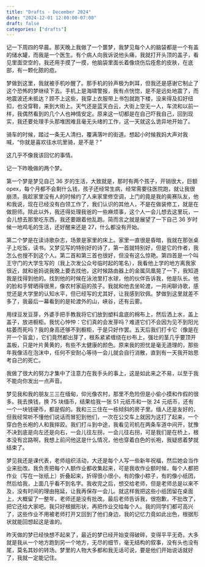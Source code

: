 ```yaml
---
title: "Drafts - December 2024"
date: "2024-12-01 12:00:00-07:00"
draft: false
categories: ["drafts"]
---
```


记一下周四的早晨。那天晚上我做了一个噩梦，我梦见每个人的脑袋都是一个有盖的储水罐，而我是一个医生。有个病人向我诉说他头痛，我就打开头顶的盖子，看见里面空空的，我还用手摸了一摸，他脑袋里面长着像烧伤后痊愈的皮肤，在底部，有一颗化脓的痘。

梦做到这里，我就被手机吵醒了。那手机的铃声极为刺耳，但我还是感谢它制止了这个恐怖的梦继续下去。手机上是海啸警报，我有点恍惚，是不是远处地震了，而地震波还未抵达？顾不上这些，我穿上衣服带上书包就跑下楼，没来得及扣好纽扣，也没穿鞋，来到大街上。天气还是蓝天白云，大街上空无一人，车流和以前一样，我偶然看到的几个人也神情安定。原来这一切都是在自己吓我自己，回到现实，我还要处理手头那堆困难且毫无头绪的工作，这一天就这么诡异地开始了。

骑车的时候，踏过一条无人清扫，覆满落叶的街道。想起小时候我妈大声对我喊，“你就是喜欢往水坑里骑，是不是？”

这几乎不像我该回忆的事情。

记一下昨晚做的两个梦。

第一个梦是梦见自己 36 岁的生活，大致就是，那时有两个孩子，开销很大，巨额 opex，每个月都不会剩什么钱，孩子还经常生病，经常需要往医院跑，就让我很崩溃。我趁家里没有人的时候约了人来家里修空调，上门的竟是我的奥赛队友，他和我说，现在已经没有白领工作了，我们认识的其他人，不是在做装修工，就是在做厨师。除此以外，我还得处理我爸的一些麻烦事，这个人一会儿想去这里玩，一会儿想去那里吃东西，我还要跟着他乱跑。简而言之就是展望了一下自己 36 岁时候一地鸡毛的生活，还好醒来还是 27，什么都没有开始。

第二个梦是在读诗歌杂志，场景是家里的床上。家里一直很是昏暗，我就在那张桌子上吃饭，读书。又梦见写的特别好的诗了，第一首就特别好，但是它的作者，我怎么也搜不到这个人。第二首和第三首也很好，但没有这么惊艳。第四首是一个叫王守门的大学生写的（我上次发公众号临时起的笔名），我看他上学的地方离我家很近，就和爸妈说我晚上要去找他，这时候路由器上的金属凤凰晃了一下，我知道我是找得到他的。找到他的时候在泳池里打水球，他的伙伴告诉我，他是队长。他的脸和手臂晒得很黑，像农村家庭的孩子。我就和他去坐轮渡，一并闲聊诗歌，感觉还是大学里的认知水平，但已经写的尤其好，让我感到钦佩。梦做到这里就差不多了，我最后一幕看到的是轮渡外的山，峡谷，还有云雾。

用绿豆发豆芽，外婆手把手教我将它们放到塑料盒底的棉布上，然后洒上水，盖上盖子，放进橱柜。我忧心忡忡：它们真的会发芽吗？难道它们不会因为见不到阳光枯萎而死吗？我的身高还够不到橱柜，于是只好作罢。五天后我们打卡它（像是在开一个盲盒），它们竟然都出芽了，根系紧紧缠绕在纱布上，强壮的茎几乎要顶开盖板，只是叶片黄黄的，有些不太健康的颜色。原来我的担忧是毫无道理的，那些年我像活在泡沫中，任何不安耐心等待一会儿就会自行消散，直到有一天我开始思考自己的死亡。

我做了很大的努力才集中了注意力在我手头的事上，这是如此来之不易，以至于我不能向你发出一点声音。

梦见我和我的朋友三三在缅甸，仰光像农村，那里不危险但是小偷小摸和作假的很多。我去换钱，换 75 块缅币，结果给我一张 51 元纸币和一张 24 元纸币，还有一个一块钱硬币，都是假的。我和三三住在一栋倾斜的房子里。缅人还是友好的，但我经常听不懂他们说话而冒犯到他们，一次在公交车上就因为这打了起来，一个穿白色长袍的人和我摔跤。我们打斗到中途，我看见司机在两条车道中间开，犹豫不决到底是向左还是向右，一会儿往左拐，一会儿往右拐，可是我们是在桥上，根本没有岔路啊，我想上前问他这是什么情况，他也穿着白色的长袍，我疑惑着梦就结束了。

梦见我还是课代表，老师组织活动，大还是每个人写一些新年祝福，然后她会当作业来批改。我负责把每个人额作业都收集起来，可是我收作业额时候，每个人都把作业（写在一张纸上）折叠起来，折得很小很小，有的像小粽子，有的像小纸团，然后给我，上面几乎看不到名字。我收完之后，想交给老师，但是老师总是以来不及，没有时间的理由拖延，让我再保存一会儿。就这样我把这些小纸团留在桌面上，大概留了一整年，老师还是没有批改。最后老师告诉我，很抱歉，不批改了，把它还给大家吧。我只好根据形状，再把作业交给每个人。我的同学们都可高兴了，这些作业不用被老师打开又回到了他们身边，我的记忆力竟如此出色，根据形状就能回想起这是谁的。

昨天做的梦已经快想不起来了，最近的梦已经开始变得破碎，变得平平无奇。大多就是我从一个地方跑到另一个地方，无尽的细节，毫无结构的叙事，没有头也没有尾，莫名其妙的转场。梦里的人物大多都和我无话可说，要是他们开始说话就好了，我就一定能记住。
